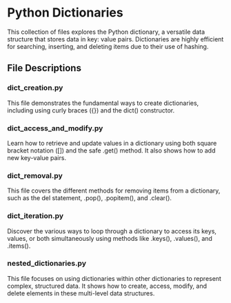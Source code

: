 # Python Dictionaries

This collection of files explores the Python dictionary, a versatile data structure that stores data in key: value pairs. Dictionaries are highly efficient for searching, inserting, and deleting items due to their use of hashing.

## File Descriptions

### dict_creation.py

This file demonstrates the fundamental ways to create dictionaries, including using curly braces ({}) and the dict() constructor.

### dict_access_and_modify.py

Learn how to retrieve and update values in a dictionary using both square bracket notation ([]) and the safe .get() method. It also shows how to add new key-value pairs.

### dict_removal.py

This file covers the different methods for removing items from a dictionary, such as the del statement, .pop(), .popitem(), and .clear().

### dict_iteration.py

Discover the various ways to loop through a dictionary to access its keys, values, or both simultaneously using methods like .keys(), .values(), and .items().

### nested_dictionaries.py

This file focuses on using dictionaries within other dictionaries to represent complex, structured data. It shows how to create, access, modify, and delete elements in these multi-level data structures.
